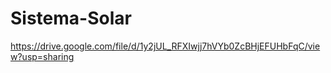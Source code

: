 # Sistema-Solar

https://drive.google.com/file/d/1y2jUL_RFXIwjj7hVYb0ZcBHjEFUHbFqC/view?usp=sharing
